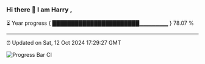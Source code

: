 ### Hi there 👋 I am Harry , 

⏳ Year progress { ███████████████████████▁▁▁▁▁▁▁ } 78.07 %

---

⏰ Updated on Sat, 12 Oct 2024 17:29:27 GMT

![Progress Bar CI](https://github.com/duykhang68/duykhang68/workflows/Progress%20Bar%20CI/badge.svg)
